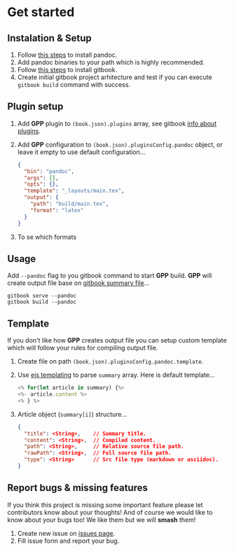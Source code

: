 # Get started

## Instalation & Setup

1. Follow [this steps](http://pandoc.org/installing.html) to install pandoc.
1. Add pandoc binaries to your path which is highly recommended.
1. Follow [this steps](https://toolchain.gitbook.com/setup.html) to install gitbook.
1. Create initial gitbook project arhitecture and test if you can execute `gitbook build` command with success.

## Plugin setup

1. Add **GPP** plugin to `(book.json).plugins` array, see gitbook [info about plugins](https://toolchain.gitbook.com/plugins).
1. Add **GPP** configuration to `(book.json).pluginsConfig.pandoc` object, or leave it empty to use default configuration...

    ```json
    {
      "bin": "pandoc",
      "args": [],
      "opts": {},
      "template": "_layouts/main.tex",
      "output": {
        "path": "build/main.tex",
        "format": "latex"
      }
    }
    ```

1. To se which formats

## Usage

Add `--pandoc` flag to you gitbook command to start **GPP** build.
**GPP** will create output file base on [gitbook summary file](https://toolchain.gitbook.com/pages.html)...

```
gitbook serve --pandoc
gitbook build --pandoc
```

## Template

If you don't like how **GPP** creates output file you can setup custom
template which will follow your rules for compiling output file.

1. Create file on path `(book.json).pluginsConfig.pandoc.template`.
1. Use [ejs templating](http://www.embeddedjs.com/) to parse `summary` array. Here is default template...

    ```javascript
    <% for(let article in summary) {%>
    <%- article.content %>
    <% } %>
    ```

1. Article object (`summary[i]`) structure... 

    ```json
    {
      "title": <String>,    // Summary title.
      "content": <String>,  // Compiled content.
      "path": <String>,     // Relative source file path.
      "rawPath": <String>,  // Full source file path.
      "type": <String>      // Src file type (markdown or asciidoc).
    }
    ```

## Report bugs & missing features

If you think this project is missing some important feature please
let contributors know about your thoughts! And of course we would
like to know about your bugs too! We like them but we will **smash** them!

1. Create new issue on [issues page](https://github.com/urosjarc/gitbook-plugin-pandoc/issues).
1. Fill issue form and report your bug.




